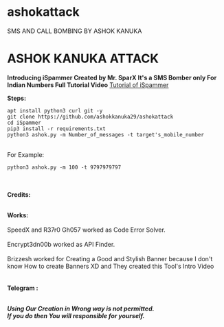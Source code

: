 # ashokattack
SMS AND CALL BOMBING BY ASHOK KANUKA 
# ASHOK KANUKA ATTACK 

<b>Introducing iSpammer Created by Mr. SparX
It's a SMS Bomber only For Indian Numbers
Full Tutorial Video</b>
<a href='https://youtu.be/vcYESgi_Mh4'>Tutorial of iSpammer</a>

<b>Steps:</b><br>
```
apt install python3 curl git -y
git clone https://github.com/ashokkanuka29/ashokattack
cd iSpammer
pip3 install -r requirements.txt
python3 ashok.py -m Number_of_messages -t target's_mobile_number
```
<br>For Example:<br>

```
python3 ashok.py -m 100 -t 9797979797
```

<br><br>
<b>Credits:<br></b>


<br>
<b>Works:<br></b>
<br>
SpeedX and R37r0 Gh057 worked as Code Error Solver.<br><br>
Encrypt3dn00b worked as API Finder.<br><br>
Brizzesh worked for Creating a Good and Stylish Banner because I don't know How to create Banners XD and They created this Tool's Intro Video<br><br>
<br>
<strong>Telegram : </strong><p></p>
<br>
<b><i>Using Our Creation in Wrong way is not permitted.<br>
If you do then You will responsible for yourself.</i></b>
